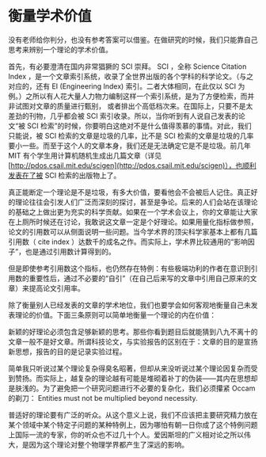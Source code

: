 # 衡量学术价值

没有老师给你判分，也没有参考答案可以借鉴。在做研究的时候，我们只能靠自己思考来辨别一个理论的学术价值。

首先，有必要澄清在国内非常猖獗的 SCI 崇拜。 SCI ，全称 Science Citation Index ，是一个文章索引系统，收录了全世界出版的各个学科的科学论文。（与之对应的，还有 EI \(Engineering Index\) 索引。二者大体相同，在此仅以 SCI 为例。）之所以有人花大量人力物力编制这样一个索引系统，是为了方便检索，而并非试图对文章的质量进行甄别， 或者排出个高低档次来。在国际上，只要不是太差劲的刊物，几乎都会被 SCI 索引收录。所以，当你听到有人说自己发表的论文“被 SCI 检索”的时候，你要明白这绝对不是什么值得羡慕的事情。对此，我们只能说，被 SCI 检索的文章是垃圾的几率，比不是 SCI 检索的文章是垃圾的几率要小一些。而至于这个人的文章本身，我们还是无法确定它是不是垃圾。前几年 MIT 有个学生用计算机随机生成出几篇文章（详见[http://pdos.csail.mit.edu/scigen](http://pdos.csail.mit.edu/scigen)），也顺利发表在了被 SCI 检索的出版物上了。

真正能断定一个理论是不是垃圾，有多大价值，要看他会不会被后人记住。真正好的理论往往会引发人们广泛而深刻的探讨，甚至是争论。后来的人们会站在该理论的基础之上做出更为充实的科学贡献。如果在一个学术会议上，你的文章能让大家在上厕所时候还在讨论，我敢说这文章一定是个好理论。如果用量化指标做参照，论文的引用数可以从侧面说明一些问题。当今学术界的顶尖科学家基本上都有几篇引用数（ cite index ）达数千的成名之作。而实际上，学术界比较通用的“影响因子”，也是通过引用数计算得到的。

但是即使参考引用数这个指标，也仍然存在特例：有些极端功利的作者在意识到引用数的重要性后，通过不必要的“自引”（在自己后来写的文章中引用自己原来的文章）来提高论文引用率。

除了衡量别人已经发表的文章的学术地位，我们也要学会如何客观地衡量自己未发表理论的价值。下面三条原则可以简单地衡量一个理论的内在价值：

新颖的好理论必须包含足够新颖的思考。那些你看到题目后就能猜到八九不离十的文章一般不是好文章。所谓科技论文，与实验报告的区别在于：文章的目的是宣扬新思想，报告的目的是记录实验过程。

简单我只听说过某个理论复杂得臭名昭著，但却从来没听说过某个理论因复杂而受到赞扬。而实际上，越复杂的理论越有可能是堆砌着补丁的伪装——其内在思想却是肤浅的。为了避免把一个研究问题进行不必要的复杂化，我们必须攥紧 Occam 的剃刀： Entities must not be multiplied beyond necessity.

普适好的理论要有广泛的听众。从这个意义上说，我们不应该把主要研究精力放在某个领域中某个特定子问题的某种特例上，因为哪怕有朝一日你成了这个特例问题上国际一流的专家，你的听众也不过几十个人。爱因斯坦的广义相对论之所以伟大，是因为这个理论对整个物理学界都产生了深远的影响。

